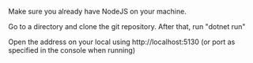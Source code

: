 Make sure you already have NodeJS on your machine.

Go to a directory and clone the git repository.
After that, run "dotnet run"

Open the address on your local using http://localhost:5130 (or port as specified in the console when running)
